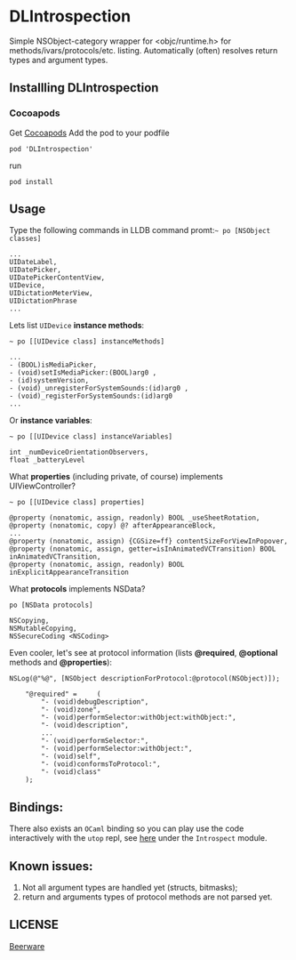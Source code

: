 DLIntrospection
===============

Simple NSObject-category wrapper for &lt;objc/runtime.h> for methods/ivars/protocols/etc. listing. 
Automatically (often) resolves return types and argument types.

## Installling DLIntrospection

### Cocoapods
Get [Cocoapods](https://cocoapods.org/)
Add the pod to your podfile

```
pod 'DLIntrospection'
```

run

```
pod install
```


## Usage

Type the following commands in LLDB command promt:```~ po [NSObject classes]```
```
...
UIDateLabel,
UIDatePicker,
UIDatePickerContentView,
UIDevice,
UIDictationMeterView,
UIDictationPhrase
...
```
Lets list ```UIDevice``` **instance methods**: 
```
~ po [[UIDevice class] instanceMethods]
```
```
...
- (BOOL)isMediaPicker,
- (void)setIsMediaPicker:(BOOL)arg0 ,
- (id)systemVersion,
- (void)_unregisterForSystemSounds:(id)arg0 ,
- (void)_registerForSystemSounds:(id)arg0
...
```
Or **instance variables**:
```
~ po [[UIDevice class] instanceVariables]
```
```
int _numDeviceOrientationObservers,
float _batteryLevel
```

What **properties** (including private, of course) implements UIViewController?
```
~ po [[UIDevice class] properties]
```
```
@property (nonatomic, assign, readonly) BOOL _useSheetRotation,
@property (nonatomic, copy) @? afterAppearanceBlock,
...
@property (nonatomic, assign) {CGSize=ff} contentSizeForViewInPopover,
@property (nonatomic, assign, getter=isInAnimatedVCTransition) BOOL inAnimatedVCTransition,
@property (nonatomic, assign, readonly) BOOL inExplicitAppearanceTransition
```
What **protocols** implements NSData?
```
po [NSData protocols]
```
```
NSCopying,
NSMutableCopying,
NSSecureCoding <NSCoding>
```

Even cooler, let's see at <NSObject> protocol information (lists **@required**, **@optional** methods and **@properties**):
```
NSLog(@"%@", [NSObject descriptionForProtocol:@protocol(NSObject)]);
```
```
    "@required" =     (
        "- (void)debugDescription",
        "- (void)zone",
        "- (void)performSelector:withObject:withObject:",
        "- (void)description",
        ...
        "- (void)performSelector:",
        "- (void)performSelector:withObject:",
        "- (void)self",
        "- (void)conformsToProtocol:",
        "- (void)class"
    );
```

## Bindings:

There also exists an `OCaml` binding so you can play use the code
interactively with the `utop` repl, see
[here](https://github.com/fxfactorial/ocaml-objc) under the
`Introspect` module.

## Known issues:

1. Not all argument types are handled yet (structs, bitmasks);
2. return and arguments types of protocol methods are not parsed yet.

## LICENSE

[Beerware](https://en.wikipedia.org/wiki/Beerware)
